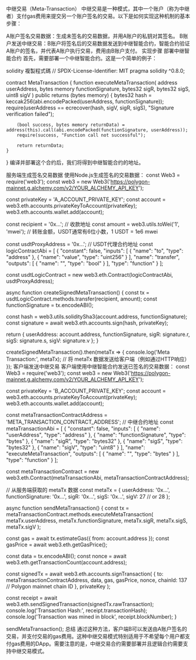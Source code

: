 中继交易（Meta-Transaction）
中继交易是一种模式，其中一个账户（称为中继者）支付gas费用来提交另一个账户签名的交易。以下是如何实现这种机制的基本步骤：

A账户签名交易数据：生成未签名的交易数据，并用A账户的私钥对其签名。
B账户发送中继交易：B账户将签名后的交易数据发送到中继智能合约，智能合约验证A账户的签名，并代表A账户执行交易，费用由B账户支付。
实现步骤
部署中继智能合约
首先，需要部署一个中继智能合约。这是一个简单的例子：

solidity
複製程式碼
// SPDX-License-Identifier: MIT
pragma solidity ^0.8.0;

contract MetaTransaction {
    function executeMetaTransaction(
        address userAddress,
        bytes memory functionSignature,
        bytes32 sigR,
        bytes32 sigS,
        uint8 sigV
    ) public returns (bytes memory) {
        bytes32 hash = keccak256(abi.encodePacked(userAddress, functionSignature));
        require(userAddress == ecrecover(hash, sigV, sigR, sigS), "Signature verification failed");
        
        (bool success, bytes memory returnData) = address(this).call(abi.encodePacked(functionSignature, userAddress));
        require(success, "Function call not successful");
        
        return returnData;
    }
}
编译并部署这个合约后，我们将得到中继智能合约的地址。

服务端生成签名交易数据
使用Node.js生成签名的交易数据：
const Web3 = require('web3');
const web3 = new Web3('https://polygon-mainnet.g.alchemy.com/v2/YOUR_ALCHEMY_API_KEY');

const privateKey = 'A_ACCOUNT_PRIVATE_KEY';
const account = web3.eth.accounts.privateKeyToAccount(privateKey);
web3.eth.accounts.wallet.add(account);

const recipient = '0x...'; // 收款地址
const amount = web3.utils.toWei('1', 'mwei'); // 转账金额，USDT通常有6位小数，1 USDT = 1e6 mwei

const usdtProxyAddress = '0x...'; // USDT代理合约地址
const logicContractAbi = [
  {
    "constant": false,
    "inputs": [
      {
        "name": "to",
        "type": "address"
      },
      {
        "name": "value",
        "type": "uint256"
      }
    ],
    "name": "transfer",
    "outputs": [
      {
        "name": "",
        "type": "bool"
      }
    ],
    "type": "function"
  }
];

const usdtLogicContract = new web3.eth.Contract(logicContractAbi, usdtProxyAddress);

async function createSignedMetaTransaction() {
  const tx = usdtLogicContract.methods.transfer(recipient, amount);
  const functionSignature = tx.encodeABI();

  const hash = web3.utils.soliditySha3(account.address, functionSignature);
  const signature = await web3.eth.accounts.sign(hash, privateKey);
  
  return {
    userAddress: account.address,
    functionSignature,
    sigR: signature.r,
    sigS: signature.s,
    sigV: signature.v
  };
}

createSignedMetaTransaction().then(metaTx => {
  console.log('Meta Transaction:', metaTx);
  // 将 metaTx 数据发送给客户端（例如通过HTTP响应）
});
客户端发送中继交易
客户端使用中继智能合约发送已签名的交易数据：
const Web3 = require('web3');
const web3 = new Web3('https://polygon-mainnet.g.alchemy.com/v2/YOUR_ALCHEMY_API_KEY');

const privateKey = 'B_ACCOUNT_PRIVATE_KEY';
const account = web3.eth.accounts.privateKeyToAccount(privateKey);
web3.eth.accounts.wallet.add(account);

const metaTransactionContractAddress = 'META_TRANSACTION_CONTRACT_ADDRESS'; // 中继合约地址
const metaTransactionAbi = [
  {
    "constant": false,
    "inputs": [
      {
        "name": "userAddress",
        "type": "address"
      },
      {
        "name": "functionSignature",
        "type": "bytes"
      },
      {
        "name": "sigR",
        "type": "bytes32"
      },
      {
        "name": "sigS",
        "type": "bytes32"
      },
      {
        "name": "sigV",
        "type": "uint8"
      }
    ],
    "name": "executeMetaTransaction",
    "outputs": [
      {
        "name": "",
        "type": "bytes"
      }
    ],
    "type": "function"
  }
];

const metaTransactionContract = new web3.eth.Contract(metaTransactionAbi, metaTransactionContractAddress);

// 从服务端获取的 metaTx 数据
const metaTx = {
  userAddress: '0x...',
  functionSignature: '0x...',
  sigR: '0x...',
  sigS: '0x...',
  sigV: 27 // or 28
};

async function sendMetaTransaction() {
  const tx = metaTransactionContract.methods.executeMetaTransaction(
    metaTx.userAddress,
    metaTx.functionSignature,
    metaTx.sigR,
    metaTx.sigS,
    metaTx.sigV
  );

  const gas = await tx.estimateGas({ from: account.address });
  const gasPrice = await web3.eth.getGasPrice();

  const data = tx.encodeABI();
  const nonce = await web3.eth.getTransactionCount(account.address);

  const signedTx = await web3.eth.accounts.signTransaction(
    {
      to: metaTransactionContractAddress,
      data,
      gas,
      gasPrice,
      nonce,
      chainId: 137 // Polygon mainnet chain ID
    },
    privateKey
  );

  const receipt = await web3.eth.sendSignedTransaction(signedTx.rawTransaction);
  console.log('Transaction Hash:', receipt.transactionHash);
  console.log('Transaction was mined in block', receipt.blockNumber);
}

sendMetaTransaction();
总结
通过这种方法，客户端B可以发送由A账户签名的交易，并支付交易的gas费用。这种中继交易模式特别适用于不希望每个用户都支付gas费用的DApp。需要注意的是，中继交易合约需要部署并且逻辑合约需要支持中继交易模式。

